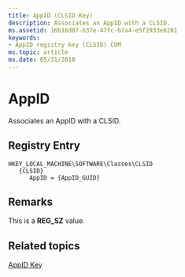 ```yaml
---
title: AppID (CLSID Key)
description: Associates an AppID with a CLSID.
ms.assetid: 16b16d07-b37e-47fc-b7a4-e5f2933e6201
keywords:
- AppID registry key (CLSID) COM
ms.topic: article
ms.date: 05/31/2018
---
```


# AppID

Associates an AppID with a CLSID.

## Registry Entry

```
HKEY_LOCAL_MACHINE\SOFTWARE\Classes\CLSID
   {CLSID}
      AppID = {AppID_GUID}
```

## Remarks

This is a **REG\_SZ** value.

## Related topics

<dl> <dt>

[AppID Key](appid-key.md)
</dt> </dl>

 

 




